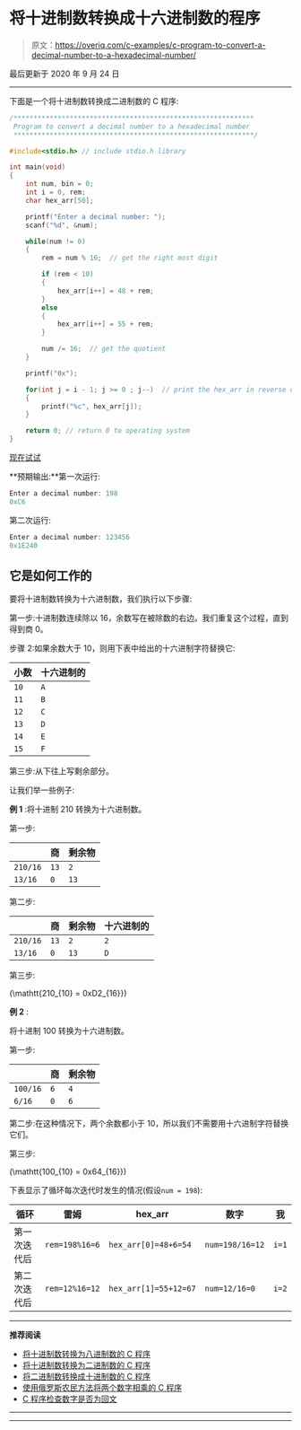 # 将十进制数转换成十六进制数的程序

> 原文：<https://overiq.com/c-examples/c-program-to-convert-a-decimal-number-to-a-hexadecimal-number/>

最后更新于 2020 年 9 月 24 日

* * *

下面是一个将十进制数转换成二进制数的 C 程序:

```c
/************************************************************
 Program to convert a decimal number to a hexadecimal number
 ************************************************************/

#include<stdio.h> // include stdio.h library

int main(void)
{   
    int num, bin = 0;    
    int i = 0, rem;
    char hex_arr[50];

    printf("Enter a decimal number: ");
    scanf("%d", &num);      

    while(num != 0)
    {
        rem = num % 16;  // get the right most digit

        if (rem < 10)
        {
            hex_arr[i++] = 48 + rem;
        }
        else
        {
            hex_arr[i++] = 55 + rem;
        }

        num /= 16;  // get the quotient
    }

    printf("0x");

    for(int j = i - 1; j >= 0 ; j--)  // print the hex_arr in reverse order
    {
        printf("%c", hex_arr[j]);
    }    

    return 0; // return 0 to operating system
}

```

[现在试试](https://overiq.com/c-online-compiler/7XG/)

**预期输出:**第一次运行:

```c
Enter a decimal number: 198
0xC6

```

第二次运行:

```c
Enter a decimal number: 123456
0x1E240

```

## 它是如何工作的

要将十进制数转换为十六进制数，我们执行以下步骤:

第一步:十进制数连续除以 16，余数写在被除数的右边。我们重复这个过程，直到得到商 0。

步骤 2:如果余数大于 10，则用下表中给出的十六进制字符替换它:

| 小数 | 十六进制的 |
| --- | --- |
| `10` | `A` |
| `11` | `B` |
| `12` | `C` |
| `13` | `D` |
| `14` | `E` |
| `15` | `F` |

第三步:从下往上写剩余部分。

让我们举一些例子:

**例 1** :将十进制 210 转换为十六进制数。

第一步:

|  | 商 | 剩余物 |
| --- | --- | --- |
| `210/16` | `13` | `2` |
| `13/16` | `0` | `13` |

第二步:

|  | 商 | 剩余物 | 十六进制的 |
| --- | --- | --- | --- |
| `210/16` | `13` | `2` | `2` |
| `13/16` | `0` | `13` | `D` |

第三步:

\(\mathtt{210_{10} = 0xD2_{16}}\)

**例 2** :

将十进制 100 转换为十六进制数。

第一步:

|  | 商 | 剩余物 |
| --- | --- | --- |
| `100/16` | `6` | `4` |
| `6/16` | `0` | `6` |

第二步:在这种情况下，两个余数都小于 10，所以我们不需要用十六进制字符替换它们。

第三步:

\(\mathtt{100_{10} = 0x64_{16}}\)

下表显示了循环每次迭代时发生的情况(假设`num = 198`):

| 循环 | 雷姆 | hex_arr | 数字 | 我 |
| --- | --- | --- | --- | --- |
| 第一次迭代后 | `rem=198%16=6` | `hex_arr[0]=48+6=54` | `num=198/16=12` | `i=1` |
| 第二次迭代后 | `rem=12%16=12` | `hex_arr[1]=55+12=67` | `num=12/16=0` | `i=2` |

* * *

**推荐阅读**

*   [将十进制数转换为八进制数的 C 程序](/c-examples/c-program-to-convert-a-decimal-number-to-an-octal-number/)
*   [将十进制数转换为二进制数的 C 程序](/c-examples/c-program-to-convert-a-decimal-number-to-a-binary-number/)
*   [将二进制数转换成十进制数的 C 程序](/c-examples/c-program-to-convert-a-binary-number-to-a-decimal-number/)
*   [使用俄罗斯农民方法将两个数字相乘的 C 程序](/c-examples/c-program-to-multiply-two-numbers-using-russian-peasant-method/)
*   [C 程序检查数字是否为回文](/c-examples/c-program-to-check-whether-the-number-is-a-palindrome/)

* * *

* * *